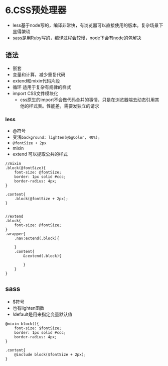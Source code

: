 # 6.CSS预处理器

* less基于node写的，编译非常快，有浏览器可以直接使用的版本。复杂场景下显得繁琐
* sass是用Ruby写的，编译过程会较慢，node下会有node的包解决

## 语法

* 嵌套
* 变量和计算，减少重复代码
* extend和mixin代码片段
* 循环 适用于复杂有规律的样式
* import CSS文件模块化
  * css原生的import不会做代码合并的事情，只是在浏览器端去动态引用其他的样式表。性能差，需要发独立的请求

### less

* @符号
* 变浅`background: lighten(@bgColor, 40%);`
* `@fontSize + 2px`
* mixin
* extend 可以提取公共的样式

```text
//mixin
.block(@fontSize){
    font-size: @fontSize;
    border: 1px solid #ccc;
    border-radius: 4px;
}

.content{
    .block(@fontSize + 2px);
}


//extend
.block{
    font-size: @fontSize;
}
.wrapper{
    .nav:extend(.block){

    }
    .content{
        &:extend(.block){

        }
    }
}
```

## sass

* $符号
* 也有lighten函数
* !default是用来指定变量默认值

```text
@mixin block(){
    font-size: $fontSize;
    border: 1px solid #ccc;
    border-radius: 4px;
}

.content{
    @include block($fontSize + 2px);
}
```

